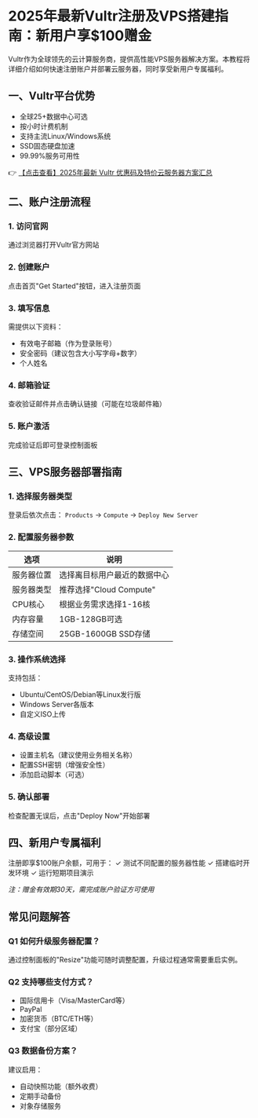 # 2025年最新Vultr注册及VPS搭建指南：新用户享$100赠金

Vultr作为全球领先的云计算服务商，提供高性能VPS服务器解决方案。本教程将详细介绍如何快速注册账户并部署云服务器，同时享受新用户专属福利。

## 一、Vultr平台优势
- 全球25+数据中心可选
- 按小时计费机制
- 支持主流Linux/Windows系统
- SSD固态硬盘加速
- 99.99%服务可用性

👉 [【点击查看】2025年最新 Vultr 优惠码及特价云服务器方案汇总](https://bit.ly/VuLtr)

## 二、账户注册流程
### 1. 访问官网
通过浏览器打开Vultr官方网站

### 2. 创建账户
点击首页"Get Started"按钮，进入注册页面

### 3. 填写信息
需提供以下资料：
- 有效电子邮箱（作为登录账号）
- 安全密码（建议包含大小写字母+数字）
- 个人姓名

### 4. 邮箱验证
查收验证邮件并点击确认链接（可能在垃圾邮件箱）

### 5. 账户激活
完成验证后即可登录控制面板

## 三、VPS服务器部署指南
### 1. 选择服务器类型
登录后依次点击：
`Products` → `Compute` → `Deploy New Server`

### 2. 配置服务器参数
| 选项 | 说明 |
|------|------|
| 服务器位置 | 选择离目标用户最近的数据中心 |
| 服务器类型 | 推荐选择"Cloud Compute" |
| CPU核心 | 根据业务需求选择1-16核 |
| 内存容量 | 1GB-128GB可选 |
| 存储空间 | 25GB-1600GB SSD存储 |

### 3. 操作系统选择
支持包括：
- Ubuntu/CentOS/Debian等Linux发行版
- Windows Server各版本
- 自定义ISO上传

### 4. 高级设置
- 设置主机名（建议使用业务相关名称）
- 配置SSH密钥（增强安全性）
- 添加启动脚本（可选）

### 5. 确认部署
检查配置无误后，点击"Deploy Now"开始部署

## 四、新用户专属福利
注册即享$100账户余额，可用于：
✓ 测试不同配置的服务器性能
✓ 搭建临时开发环境
✓ 运行短期项目演示

*注：赠金有效期30天，需完成账户验证方可使用*

## 常见问题解答
### Q1 如何升级服务器配置？
通过控制面板的"Resize"功能可随时调整配置，升级过程通常需要重启实例。

### Q2 支持哪些支付方式？
- 国际信用卡（Visa/MasterCard等）
- PayPal
- 加密货币（BTC/ETH等）
- 支付宝（部分区域）

### Q3 数据备份方案？
建议启用：
- 自动快照功能（额外收费）
- 定期手动备份
- 对象存储服务